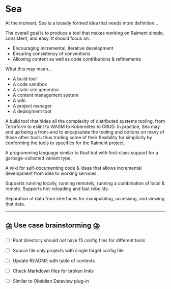 # Sea

At the moment, Sea is a loosely formed idea that needs more definition...

The overall goal is to produce a tool that makes working on Raiment simple, consistent, and easy.  It should focus on:

* Encouraging incremental, iterative development 
* Ensuring consistency of conventions
* Allowing content as well as code contributions & refinements

What this may mean...

* A build tool
* A code sandbox
* A static site generator
* A content management system
* A wiki
* A project manager
* A deployment tool

A build tool that hides all the complexity of distributed systems tooling, from Terraform to eslint to WASM to Kubernetes to CRUD.  In practice, Sea may end up being a front-end to encapsulate the tooling and options on many of these other tools: thus trading some of their flexibility for simplicity by conforming the tools to specifics for the Raiment project.

A programming language similar to Rust but with first-class support for a garbage-collected variant type.

A wiki for self-documenting code & ideas that allows incremental development from idea to working services.

Supports running locally, running remotely, running a combination of local & remote.  Supports hot-reloading and fast rebuilds.

Separation of data from interfaces for manipulating, accessing, and viewing that data.


---

## ⛈️ Use case brainstorming ⛈️

- [ ] Root directory _should not_ have 15 config files for different tools
- [ ] Source file only projects with single target config file
- [ ] Update README with table of contents
- [ ] Check Markdown files for broken links
- [ ] Similar to Obsidian Dataview plug-in

